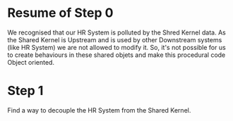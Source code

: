 # Resume of Step 0
We recognised that our HR System is polluted by the Shred Kernel data.
As the Shared Kernel is Upstream and is used by other Downstream systems (like HR System) we are not allowed to modify it.
So, it's not possible for us to create behaviours in these shared objets and make this procedural code Object oriented.

# Step 1
Find a way to decouple the HR System from the Shared Kernel.

